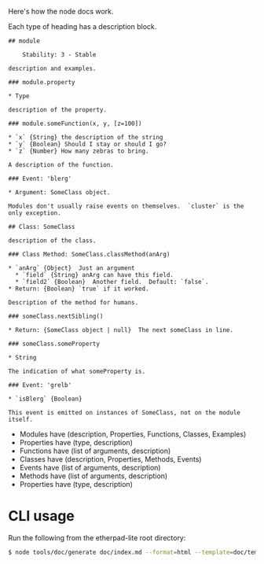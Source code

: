 Here's how the node docs work.

Each type of heading has a description block.


    ## module

        Stability: 3 - Stable

    description and examples.

    ### module.property

    * Type

    description of the property.

    ### module.someFunction(x, y, [z=100])

    * `x` {String} the description of the string
    * `y` {Boolean} Should I stay or should I go?
    * `z` {Number} How many zebras to bring.

    A description of the function.

    ### Event: 'blerg'

    * Argument: SomeClass object.

    Modules don't usually raise events on themselves.  `cluster` is the
    only exception.

    ## Class: SomeClass

    description of the class.

    ### Class Method: SomeClass.classMethod(anArg)

    * `anArg` {Object}  Just an argument
      * `field` {String} anArg can have this field.
      * `field2` {Boolean}  Another field.  Default: `false`.
    * Return: {Boolean} `true` if it worked.

    Description of the method for humans.

    ### someClass.nextSibling()

    * Return: {SomeClass object | null}  The next someClass in line.

    ### someClass.someProperty

    * String

    The indication of what someProperty is.

    ### Event: 'grelb'

    * `isBlerg` {Boolean}

    This event is emitted on instances of SomeClass, not on the module itself.


* Modules have (description, Properties, Functions, Classes, Examples)
* Properties have (type, description)
* Functions have (list of arguments, description)
* Classes have (description, Properties, Methods, Events)
* Events have (list of arguments, description)
* Methods have (list of arguments, description)
* Properties have (type, description)

# CLI usage

Run the following from the etherpad-lite root directory:
```sh
$ node tools/doc/generate doc/index.md --format=html --template=doc/template.html > out.html
```